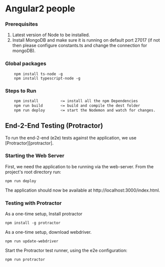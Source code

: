 
# Angular2 people


### Prerequisites

1. Latest version of Node to be installed.
2. Install MongoDB and make sure it is running on default port 27017 (if not then please configure constants.ts and change the connection for mongoDB).

### Global packages
```
    npm install ts-node -g
    npm install typescript-node -g
```

### Steps to Run
```sh
    npm install          <= install all the npm Dependencies
    npm run build        <= build and compile the dest folder
    npm run deploy       <= start the Nodemon and watch for changes.
```
## End-2-End Testing (Protractor)
To run the end-2-end (e2e) tests against the application, we use [Protractor][protractor].

### Starting the Web Server

First, we need the application to be running via the web-server.
From the project's root directory run:

```
npm run deploy
```

The application should now be available at http://localhost:3000/index.html.

### Testing with Protractor
As a one-time setup, Install protractor
```
npm install -g protractor
```
As a one-time setup, download webdriver.

```
npm run update-webdriver
```

Start the Protractor test runner, using the e2e configuration:

```
npm run protractor
